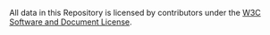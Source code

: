 All data in this Repository is licensed by contributors
under the 
[W3C Software and Document License](https://www.w3.org/Consortium/Legal/copyright-software).
